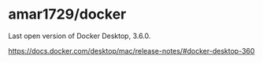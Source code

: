 # amar1729/docker

Last open version of Docker Desktop, 3.6.0.

https://docs.docker.com/desktop/mac/release-notes/#docker-desktop-360
